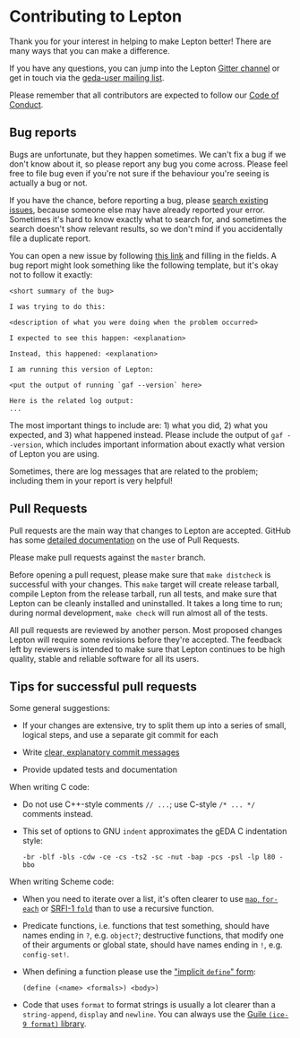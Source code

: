 # Contributing to Lepton

Thank you for your interest in helping to make Lepton better!  There
are many ways that you can make a difference.

If you have any questions, you can jump into the Lepton [Gitter
channel](https://gitter.im/Lepton-EDA/Lobby) or get in touch via the
[geda-user mailing list](http://www.delorie.com/listserv/).

Please remember that all contributors are expected to follow our [Code
of Conduct](CODE_OF_CONDUCT.md).

## Bug reports

Bugs are unfortunate, but they happen sometimes.  We can't fix a bug
if we don't know about it, so please report any bug you come across.
Please feel free to file bug even if you're not sure if the behaviour
you're seeing is actually a bug or not.

If you have the chance, before reporting a bug, please [search
existing
issues](https://github.com/lepton-eda/lepton-eda/search?utf8=%E2%9C%93&q=&type=Issues),
because someone else may have already reported your error.  Sometimes
it's hard to know exactly what to search for, and sometimes the search
doesn't show relevant results, so we don't mind if you accidentally
file a duplicate report.

You can open a new issue by following [this
link](https://github.com/lepton-eda/lepton-eda/issues/new) and filling
in the fields.  A bug report might look something like the following
template, but it's okay not to follow it exactly:

    <short summary of the bug>

    I was trying to do this:

    <description of what you were doing when the problem occurred>

    I expected to see this happen: <explanation>

    Instead, this happened: <explanation>

    I am running this version of Lepton:

    <put the output of running `gaf --version` here>

    Here is the related log output:
    ...

The most important things to include are: 1) what you did, 2) what you
expected, and 3) what happened instead.  Please include the output of
`gaf --version`, which includes important information about exactly
what version of Lepton you are using.

Sometimes, there are log messages that are related to the problem;
including them in your report is very helpful!

## Pull Requests

Pull requests are the main way that changes to Lepton are accepted.
GitHub has some [detailed
documentation](https://help.github.com/articles/about-pull-requests)
on the use of Pull Requests.

Please make pull requests against the `master` branch.

Before opening a pull request, please make sure that `make distcheck`
is successful with your changes.  This `make` target will create
release tarball, compile Lepton from the release tarball, run all
tests, and make sure that Lepton can be cleanly installed and
uninstalled.  It takes a long time to run; during normal development,
`make check` will run almost all of the tests.

All pull requests are reviewed by another person.  Most proposed
changes Lepton will require some revisions before they're accepted.
The feedback left by reviewers is intended to make sure that Lepton
continues to be high quality, stable and reliable software for all its
users.

## Tips for successful pull requests

Some general suggestions:

- If your changes are extensive, try to split them up into a series of
  small, logical steps, and use a separate git commit for each

- Write [clear, explanatory commit
  messages](https://chris.beams.io/posts/git-commit/)

- Provide updated tests and documentation

When writing C code:

- Do not use C++-style comments `// ...`; use C-style `/* ... */`
  comments instead.

- This set of options to GNU `indent` approximates the gEDA C
  indentation style:

      -br -blf -bls -cdw -ce -cs -ts2 -sc -nut -bap -pcs -psl -lp l80 -bbo

When writing Scheme code:

- When you need to iterate over a list, it's often clearer to use
  [`map`, `for-each`](http://www.schemers.org/Documents/Standards/R5RS/HTML/r5rs-Z-H-9.html#%_idx_558)
  or [SRFI-1 `fold`](http://www.gnu.org/software/guile/manual/html_node/SRFI_002d1-Fold-and-Map.html#index-fold-3609)
  than to use a recursive function.

- Predicate functions, i.e. functions that test something, should have
  names ending in `?`, e.g. `object?`; destructive functions, that
  modify one of their arguments or global state, should have names
  ending in `!`, e.g. `config-set!`.

- When defining a function please use the
  ["implicit `define`" form](http://www.schemers.org/Documents/Standards/R5RS/HTML/r5rs-Z-H-8.html#%_sec_5.2):

      (define (<name> <formals>) <body>)

- Code that uses `format` to format strings is usually a lot clearer
  than a `string-append`, `display` and `newline`.  You can always use
  the [Guile `(ice-9 format)` library](http://www.gnu.org/software/guile/manual/html_node/Writing.html#index-simple_002dformat-2052).

